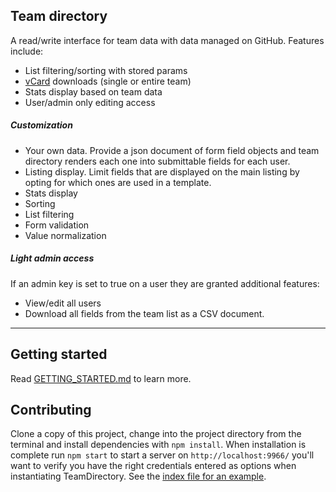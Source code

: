 Team directory
---

A read/write interface for team data with data managed on GitHub. Features include:

- List filtering/sorting with stored params
- [vCard](https://en.wikipedia.org/wiki/VCard) downloads (single or entire team)
- Stats display based on team data
- User/admin only editing access

##### Customization

- Your own data. Provide a json document of form field objects and team
directory renders each one into submittable fields for each user.
- Listing display. Limit fields that are displayed on the main listing by opting
for which ones are used in a template.
- Stats display
- Sorting
- List filtering
- Form validation
- Value normalization

##### Light admin access

If an admin key is set to true on a user they are granted additional features:

- View/edit all users
- Download all fields from the team list as a CSV document.

---

## Getting started

Read [GETTING_STARTED.md](https://github.com/mapbox/team-directory/blob/master/GETTING_STARTED.md)
to learn more.

## Contributing

Clone a copy of this project, change into the project directory from the terminal
and install dependencies with `npm install`. When installation is complete run
`npm start` to start a server on `http://localhost:9966/` you'll want to verify
you have the right credentials entered as options when instantiating TeamDirectory.
See the [index file for an example](https://github.com/mapbox/team-directory/blob/master/index.html).
